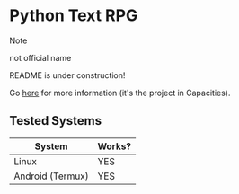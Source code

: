 # Python Text RPG

>[!NOTE]
> not official name

README is under construction!

Go [here](https://app.capacities.io/home/2da39670-4d4f-4b7b-b977-ac506c090794) for more information (it's the project in Capacities).

## Tested Systems

| **System** | **Works?** |
| -------------- | --------------- |
| Linux | YES |
| Android (Termux) | YES |

